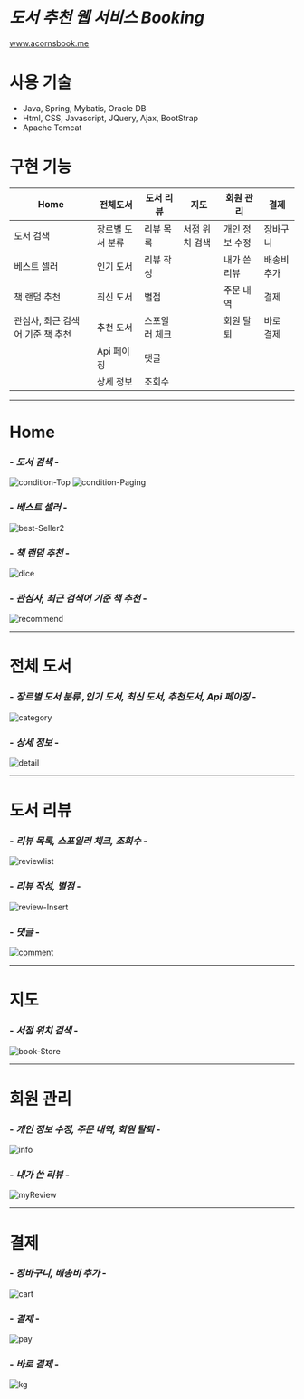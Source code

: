 # *도서 추천 웹 서비스 Booking* 
www.acornsbook.me

# 사용 기술 
- Java, Spring, Mybatis, Oracle DB
- Html, CSS, Javascript, JQuery, Ajax, BootStrap
- Apache Tomcat

# 구현 기능
Home | 전체도서 | 도서 리뷰 | 지도 | 회원 관리 | 결제
-- | - | - | - | - | -
도서 검색 | 장르별 도서 분류 | 리뷰 목록 | 서점 위치 검색 | 개인 정보 수정 | 장바구니
베스트 셀러 | 인기 도서 | 리뷰 작성 | | 내가 쓴 리뷰 | 배송비 추가
책 랜덤 추천 | 최신 도서 | 별점 | | 주문 내역 | 결제
관심사, 최근 검색어 기준 책 추천 | 추천 도서 | 스포일러 체크 | | 회원 탈퇴 | 바로 결제
| |Api 페이징 | 댓글 | |
| |상세 정보 | 조회수 | |

****
# Home
### - *도서 검색* -

<img src="https://i.ibb.co/VCbPXqK/condition-Top.png" alt="condition-Top" border="0">
<img src="https://i.ibb.co/hfFwvtX/condition-Paging.png" alt="condition-Paging" border="0">

### - *베스트 셀러* -

<img src="https://i.ibb.co/10KqkSx/best-Seller2.png" alt="best-Seller2" border="0">
  
### - *책 랜덤 추천* -

<img src="https://i.ibb.co/TbWQq8R/dice.png" alt="dice" border="0">

### - *관심사, 최근 검색어 기준 책 추천* -

<img src="https://i.ibb.co/tJQ23jd/recommend.png" alt="recommend" border="0">

****
# 전체 도서
### - *장르별 도서 분류 ,인기 도서, 최신 도서, 추천도서, Api 페이징* -

<img src="https://i.ibb.co/drJ3FbM/category.png" alt="category" border="0">

### - *상세 정보* -

<img src="https://i.ibb.co/mNkbrgx/detail.png" alt="detail" border="0">

****
# 도서 리뷰

### - *리뷰 목록, 스포일러 체크, 조회수* -

<img src="https://i.ibb.co/55WnSfx/reviewlist.png" alt="reviewlist" border="0">

### - *리뷰 작성, 별점* -

<img src="https://i.ibb.co/G90WcN6/review-Insert.png" alt="review-Insert" border="0">

### - *댓글* -

<a href="https://ibb.co/dGNzcCn"><img src="https://i.ibb.co/86ySBvF/comment.png" alt="comment" border="0"></a>

****
# 지도
### - *서점 위치 검색* -

<img src="https://i.ibb.co/zxtfmBt/book-Store.png" alt="book-Store" border="0">

****
# 회원 관리
### - *개인 정보 수정, 주문 내역, 회원 탈퇴* -

<img src="https://i.ibb.co/1RLwX9v/info.png" alt="info" border="0">

### - *내가 쓴 리뷰* -

<img src="https://i.ibb.co/B6ZQ5pJ/myReview.png" alt="myReview" border="0">

****
# 결제
### - *장바구니, 배송비 추가* -

<img src="https://i.ibb.co/k6WTqmX/cart.png" alt="cart" border="0">

### - *결제* -

<img src="https://i.ibb.co/QJVNRzY/pay.png" alt="pay" border="0">

### - *바로 결제* -

<img src="https://i.ibb.co/s5k0FyF/kg.png" alt="kg" border="0">
